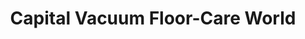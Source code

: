 ---
title: "Capital Vacuum Floor-Care World"
url: /cary/capital-vacuum-floor-care-world-east-chatham-street/
shop: Staubsauger
---
